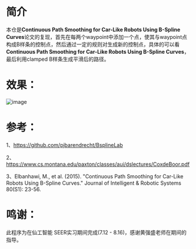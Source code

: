 # 简介
本仓是**Continuous Path Smoothing for Car-Like Robots Using B-Spline Curves**论文的复现，首先在每两个waypoint中添加一个点，使其与waypoint点构成B样条的控制点，然后通过一定的规则对生成新的控制点，具体的可以看**Continuous Path Smoothing for Car-Like Robots Using B-Spline Curves**，最后利用clamped B样条生成平滑后的路径。
# 效果：
![image](https://github.com/ouyiyun/BsplinOpt/blob/master/doc/Bspline.gif)
# 参考：
1、https://github.com/pjbarendrecht/BsplineLab

2、https://www.cs.montana.edu/paxton/classes/aui/dslectures/CoxdeBoor.pdf

3、Elbanhawi, M., et al. (2015). "Continuous Path Smoothing for Car-Like Robots Using B-Spline Curves." Journal of Intelligent & Robotic Systems 80(S1): 23-56.
# 鸣谢：
此程序为在仙工智能 SEER实习期间完成(7.12 - 8.16)，感谢黄强盛老师在期间的指导。
